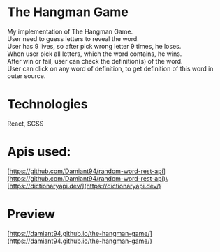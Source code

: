 # The Hangman Game
My implementation of The Hangman Game.\
User need to guess letters to reveal the word.\
User has 9 lives, so after pick wrong letter 9 times, he loses.\
When user pick all letters, which the word contains, he wins.\
After win or fail, user can check the definition(s) of the word.\
User can click on any word of definition, to get definition of this word in outer source.

# Technologies
React, SCSS

# Apis used:
[https://github.com/Damiant94/random-word-rest-api](https://github.com/Damiant94/random-word-rest-api)\
[https://dictionaryapi.dev/](https://dictionaryapi.dev/)

# Preview
[https://damiant94.github.io/the-hangman-game/](https://damiant94.github.io/the-hangman-game/)
